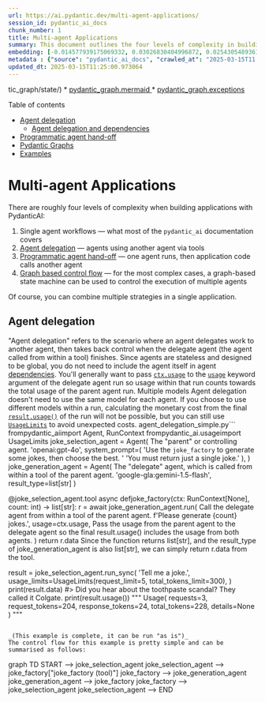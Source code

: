 ```yaml
---
url: https://ai.pydantic.dev/multi-agent-applications/
session_id: pydantic_ai_docs
chunk_number: 1
title: Multi-agent Applications
summary: This document outlines the four levels of complexity in building applications with PydanticAI, starting from single agent workflows up to more complex structures like agent delegation and programmatic agent hand-off. It also highlights the usage of Pydantic Graphs and provides examples.
embedding: [-0.014577939175069332, 0.03026830404996872, 0.025430548936128616, -0.03257076442241669, -0.00981132872402668, 0.03774483501911163, -0.009914809837937355, 0.011602849699556828, -0.022028598934412003, 0.02656884491443634, 0.03399363532662392, -0.04920539632439613, 0.001780203077942133, -0.023994745686650276, 0.011421757750213146, -0.061830125749111176, -0.04545419663190842, 0.0035571723710745573, 0.0038482139352709055, 0.035494115203619, 0.051404375582933426, 0.03862442448735237, 0.04126320034265518, 0.017501289024949074, -0.012081450782716274, -0.013122732751071453, 0.006050426978617907, 0.03474387526512146, 0.00043454093975014985, -0.021136071532964706, 0.02739669568836689, -0.00613450538367033, -0.05458642914891243, -0.010878480039536953, 0.017320195212960243, 0.01897589862346649, 0.021562932059168816, 0.024641504511237144, -0.015832651406526566, 0.06395149230957031, 0.010341670364141464, -0.033010561019182205, -0.0005396392080001533, 0.049412358552217484, -0.01596200279891491, 0.028483249247074127, -0.016220705583691597, 0.011842150241136551, -0.0119779696688056, 0.012191399931907654, -0.03539063036441803, 0.0310702845454216, -0.0035248345229774714, 0.024072356522083282, -0.040875144302845, 0.0002969026390928775, -0.006554898805916309, -0.009138699620962143, -0.015573947690427303, -0.044471122324466705, 0.015651559457182884, -0.012611793354153633, 0.03368318825960159, 0.05127502232789993, -0.03779657557606697, -0.002265272196382284, -0.030138952657580376, 0.02493901178240776, -0.032182708382606506, -0.02272709831595421, -0.00362831586971879, 0.0352095402777195, -0.045324843376874924, -0.007146683055907488, -0.027448436245322227, -0.01857490837574005, 0.0047633773647248745, 0.051430247724056244, -0.00022838663426227868, -0.0033857813104987144, 0.011499368585646152, -0.020696276798844337, 0.015690363943576813, 0.006516093388199806, -0.018536102026700974, -0.05784609168767929, -0.043074123561382294, -0.033217523247003555, -0.04558354988694191, -0.05228396877646446, -0.019053509458899498, 0.0027341721579432487, -0.01801869459450245, 0.018950028344988823, 0.09877298027276993, 0.031406600028276443, 0.006829771213233471, 0.014784902334213257, 0.008815320208668709, 0.009080491028726101, 0.04209105297923088, -0.02840563841164112, -0.05810479447245598, 0.03316578269004822, 0.05318943038582802, 0.016078419983386993, -0.011214794591069221, 0.043074123561382294, -0.033838409930467606, 0.019493304193019867, -0.07564488798379898, -0.031820524483919144, -0.00470516923815012, 0.02778474986553192, -0.053034208714962006, -0.028716083616018295, 0.018135111778974533, -0.0006152291316539049, 0.03329513594508171, -0.026336010545492172, -0.04581638053059578, -0.002401091391220689, 0.015095346607267857, -0.004381789825856686, 0.01900176890194416, 0.03575281798839569, 0.0019952503498643637, -0.023865392431616783, -0.00807801540941, 0.0038805517833679914, 0.005746450275182724, -0.016427669674158096, -0.017902279272675514, -0.02409822680056095, -0.018044564872980118, -0.019920166581869125, -0.012948107905685902, -0.015651559457182884, -0.033812541514635086, 0.028302157297730446, 0.05114567279815674, -0.028483249247074127, -0.01699681766331196, 0.045531805604696274, -0.009804860688745975, 0.06912556290626526, -0.04452286288142204, 0.017048558220267296, -0.014978929422795773, 0.02863847278058529, 0.01860077865421772, -0.0028425040654838085, -0.049800414592027664, -0.019713202491402626, -0.028741953894495964, 0.0044173612259328365, -0.042841292917728424, 0.038779646158218384, 0.03453690931200981, -0.024900207296013832, -0.035468243062496185, 0.021627608686685562, -0.042194534093141556, 0.0005145773175172508, -0.06897033751010895, -0.012359557673335075, -0.0433586984872818, 0.017488352954387665, -0.03088919259607792, -0.0012902835151180625, -0.021575868129730225, -0.06540023535490036, -0.01984255388379097, 0.0003549087850842625, 0.029569804668426514, -0.06260623782873154, -0.06772856414318085, -0.04400545731186867, -0.0041909958235919476, -0.022390782833099365, -0.010076499544084072, -0.008401394821703434, -0.070419080555439, -0.004980041645467281, -0.029750896617770195, -0.01964852772653103, 0.03476974368095398, 0.037512000650167465, -0.003579809097573161, 0.0637962743639946, 0.043669141829013824, 0.025055428966879845, -0.0026096710935235023, 0.03006134182214737, 0.04245323687791824, -0.021420646458864212, 0.06953948736190796, 0.008310847915709019, 0.009183972142636776, -0.004912131931632757, 0.04992976784706116, 0.011292405426502228, 0.026025567203760147, 0.0025935021694749594, -0.009733716957271099, -0.04452286288142204, 0.018497297540307045, -0.03145834058523178, 0.016492344439029694, -0.006668081507086754, 0.018458491191267967, -0.05189591273665428, 0.007689960300922394, -0.03293294832110405, -0.049774542450904846, -0.041392553597688675, -0.04007316380739212, 0.047316860407590866, -0.014073467813432217, 0.07652448117733002, -0.022546006366610527, 0.030992673709988594, 0.0036800566595047712, -0.04084927588701248, 0.0023202465381473303, 0.004362387116998434, -0.015056541189551353, -0.07279915362596512, -0.004721337929368019, 0.045273102819919586, -0.007334243040531874, -0.0007813652628101408, -0.016505280509591103, -0.05789783224463463, 0.029725026339292526, -0.05272376164793968, 0.03513192757964134, -0.03704633563756943, -0.010089434683322906, -0.024227578192949295, 0.00756707601249218, 0.004585518501698971, 0.009475014172494411, -0.007515335455536842, -0.0069526550360023975, 0.02861260250210762, -0.024667374789714813, -0.025818604975938797, 0.04227214306592941, 0.007153150625526905, 0.055724725127220154, -0.011007831431925297, -0.02165347896516323, 0.004782780073583126, -0.006218584254384041, -0.015354049392044544, 0.0004155424248892814, -0.023567885160446167, -0.023800717666745186, 0.02900065667927265, 0.022610681131482124, 0.02061866596341133, -0.039555758237838745, 0.024667374789714813, -0.012314284220337868, 0.03290707990527153, 0.02552109584212303, 0.014642614871263504, -0.007728765718638897, -0.021601738408207893, 0.0187818706035614, 0.03207922726869583, 0.022015662863850594, -0.014138143509626389, -0.038313981145620346, -0.011538174003362656, 0.024421606212854385, 0.011712798848748207, -0.03047526627779007, -0.013633672147989273, -0.014978929422795773, 0.029543934389948845, 0.04661836102604866, 0.020321156829595566, 0.023412661626935005, 0.001759183476679027, -0.01920873112976551, 0.004068111535161734, 0.0027939972933381796, 0.017087362706661224, 0.019583851099014282, 0.06560719758272171, 0.02620665915310383, -0.02721560373902321, 0.04390197619795799, 0.003110908903181553, 0.007825779728591442, 0.006128037814050913, 0.00012975595018360764, -0.044238291680812836, 0.0015004799934104085, -0.010884948074817657, -0.02416290156543255, -0.020282350480556488, 0.014086402952671051, 0.023658430203795433, -0.007502399850636721, -0.005047950893640518, 0.013349098153412342, -0.009863069280982018, -0.025430548936128616, 0.028172805905342102, -0.010451619513332844, -0.004310646094381809, -0.024227578192949295, 0.0045370119623839855, 0.06136445701122284, -0.04229801520705223, 0.04131494089961052, -0.03308816999197006, -0.015509271994233131, -0.056086909025907516, 0.045531805604696274, -0.003356677247211337, -0.04152190312743187, -0.022183820605278015, 0.01777292788028717, 0.0068491739220917225, -0.055103834718465805, 0.007981001399457455, 0.011538174003362656, 0.004634025506675243, -0.0011722500203177333, 0.05629387125372887, 0.020334091037511826, -0.020372897386550903, -0.026879288256168365, 0.042427364736795425, 0.026931028813123703, 0.05738042667508125, -0.055724725127220154, 0.015548077411949635, -0.02350320853292942, -0.05171481892466545, -0.03533888980746269, 0.05872568488121033, 0.010225254110991955, 0.03968510776758194, -0.002536910818889737, 0.007761103566735983, 0.03678762912750244, -0.008582486771047115, -0.014539133757352829, 0.041806478053331375, 0.02674993686378002, -0.014784902334213257, -0.014060532674193382, 0.014539133757352829, -0.023580819368362427, 0.005452175159007311, -0.07942195981740952, 0.01632418856024742, 0.010257591493427753, 0.024913141503930092, -0.0421169213950634, 0.020735081285238266, 0.016091354191303253, -0.0343816876411438, 0.02169228345155716, 0.03738264739513397, 0.04617856442928314, 0.02698276937007904, -0.018536102026700974, -0.014500328339636326, -0.012909302487969398, -0.027267344295978546, -0.01061977632343769, 0.02411116100847721, -0.004798949230462313, 0.001120509346947074, 0.005872568115592003, -0.018561972305178642, -0.030371785163879395, -0.008634227328002453, 0.013239149004220963, 0.038960739970207214, -0.005507149733603001, 0.018885351717472076, -0.014500328339636326, 0.01863958314061165, 0.05872568488121033, -0.0486103780567646, 0.0019903997890651226, 0.007334243040531874, -0.03389015048742294, -0.015638623386621475, 0.014332171529531479, 0.01023818925023079, 0.04289303347468376, 0.007825779728591442, -0.0013727451441809535, 0.012094385921955109, -0.03184639662504196, -0.005313122179359198, -0.034459300339221954, 0.0063996766693890095, 0.06053660809993744, 0.03376080095767975, 0.015561012551188469, 0.02227436751127243, 0.053655095398426056, -0.0030818048398941755, 0.0003716840874403715, -0.006260623689740896, -0.03207922726869583, -0.03846920281648636, -0.04237562417984009, 0.01359486673027277, 0.03417472541332245, 0.07517921924591064, 0.00785811711102724, -0.0687633752822876, 0.02373604103922844, -0.009630235843360424, -0.0506800077855587, 0.030966803431510925, 0.04744621366262436, -0.017514223232865334, 0.011247132904827595, -0.026698196306824684, 0.021795766428112984, 0.04147016257047653, 0.02246839553117752, 0.0018319438677281141, -0.0034213531762361526, -0.028767824172973633, 0.05913960933685303, 0.01095609087496996, -0.014189884066581726, 0.00266141165047884, 0.004355919547379017, -0.028353897854685783, 0.009345661848783493, 0.03805527836084366, -0.037330906838178635, -0.0031577988993376493, -0.05049891397356987, -0.08852832019329071, 0.0368652418255806, -0.04540245607495308, 0.0007801526226103306, -0.009552625007927418, -0.005597695708274841, 0.026051437482237816, -0.025094235315918922, -0.028509119525551796, 0.09980779141187668, 0.01349138468503952, 0.0259608905762434, -0.0009960082825273275, 0.05484513193368912, 0.015897326171398163, -0.02985437773168087, 0.027655398473143578, -0.00018139558960683644, 0.027034509927034378, 0.0474979542195797, -0.018743064254522324, -0.02004951797425747, 0.03169117122888565, 0.042401496320962906, -0.03151008114218712, -0.02148532122373581, -0.04232388362288475, 0.022571876645088196, -0.03026830404996872, 0.07440311461687088, -0.006373806390911341, 0.020191803574562073, -0.010904350318014622, 0.003046233206987381, -0.0019321914296597242, 0.016259511932730675, 0.01841968484222889, 0.003460158593952656, 0.05174069106578827, -0.004181294701993465, -0.011816279962658882, 0.007276034448295832, 0.019958971068263054, 0.01430630125105381, 0.020502248778939247, 0.06674548983573914, -0.014771967194974422, 0.02006245218217373, 0.012644130736589432, -0.002302460605278611, -0.0008771663997322321, -0.012993380427360535, -0.022377848625183105, 0.0058563994243741035, -0.018484361469745636, -0.020127128809690475, 0.03451104089617729, -0.00021929159993305802, -0.0515078566968441, 0.028146935626864433, -0.006008387543261051, 0.009442675858736038, 0.022636551409959793, -0.043850235641002655, -0.025068365037441254, 0.020773887634277344, 0.017100298777222633, -0.02187337726354599, 0.0001337981957476586, -0.010690920054912567, 0.01288989931344986, -0.007004396058619022, -0.0030413824133574963, 0.018342074006795883, -0.019286341965198517, -0.02863847278058529, 0.009597898460924625, 0.025430548936128616, -0.03660653904080391, 0.035468243062496185, -0.04356566071510315, -0.011292405426502228, -0.00019614976190496236, 0.009733716957271099, -0.0007033500005491078, -0.007334243040531874, 0.003722095862030983, -0.04123733192682266, 0.03210509940981865, 0.005804658867418766, 0.013226213864982128, -0.031820524483919144, -0.001691273762844503, -0.018484361469745636, 0.021821636706590652, -0.01720377989113331, -0.012728209607303143, -0.02518478035926819, 0.0017656510462984443, 0.028923045843839645, -0.02414996735751629, 0.01195209939032793, 0.004229801241308451, 0.030371785163879395, -0.005995452404022217, 0.02006245218217373, -0.016841594129800797, -0.008407861925661564, 0.0058337626978755, -0.009242180734872818, 0.0017543327994644642, 0.01135061401873827, -0.015004799701273441, -0.0009951998945325613, -0.027112120762467384, 0.0024269616696983576, -0.016634631901979446, -0.006047192960977554, 0.04361740127205849, 0.011188924312591553, 0.006516093388199806, -0.022546006366610527, 0.008291445672512054, 0.03370906040072441, 0.013051589019596577, -0.004320347681641579, -0.027526047080755234, 0.013245617039501667, -0.024434540420770645, 0.04245323687791824, 0.002724470803514123, -0.025275327265262604, 0.01482370775192976, -0.024253448471426964, -0.016233641654253006, 0.012896367348730564, -0.013452579267323017, 0.013297357596457005, -0.03492496535181999, -0.030397655442357063, 0.010962558910250664, -0.022028598934412003, 0.0025433783885091543, -0.006739224772900343, -0.00981779582798481, -0.018329139798879623, -0.004178060684353113, -0.04030599817633629, 0.009772523306310177, 0.013077459298074245, 0.00839492678642273, -0.03932292386889458, 0.013258552178740501, 0.03800353780388832, -0.02144651673734188, -0.027551917359232903, -0.0015546460635960102, -0.00878944993019104, -0.0009030367364175618, -0.011706330813467503, 0.02431812509894371, -0.0053163557313382626, 0.0069526550360023975, 0.011382951401174068, -0.024395735934376717, -0.01715203933417797, -0.019907230511307716, -0.012288413941860199, -0.003644484793767333, -0.013840634375810623, 0.007088474463671446, 0.05070587620139122, -0.030113082379102707, 0.013045121915638447, 0.020748017355799675, 0.008459602482616901, -0.007385983597487211, -0.001967763062566519, 0.03132898733019829, -0.019739072769880295, -0.0149142537266016, -0.007709363009780645, 0.00725663173943758, -0.04972280189394951, 0.019053509458899498, 0.020334091037511826, 0.012560052797198296, -0.022015662863850594, -0.013155070133507252, -0.035442374646663666, 0.0173978079110384, 0.021756960079073906, -0.0388055182993412, 0.02620665915310383, 0.01695801131427288, -0.007793441414833069, -0.010257591493427753, 0.0035765753127634525, 0.01659582555294037, -0.02046344242990017, -0.00532282330095768, 0.019583851099014282, -0.028043454512953758, -0.003589510452002287, -0.045712899416685104, 0.015522207133471966, -0.004802182782441378, 0.012404830195009708, 0.02026941627264023, -0.0058175940066576, -0.026413623243570328, -0.03683936968445778, 0.031122025102376938, -0.04289303347468376, 0.018471427261829376, -0.004203930962830782, -0.0051514324732124805, 0.0006552473059855402, 0.032829467207193375, 0.02206740528345108, 0.02246839553117752, 0.011628719978034496, -0.01092375349253416, -0.043436311185359955, 0.014720226638019085, 0.03973684832453728, 0.0015457530971616507, -0.018484361469745636, -0.0007344752666540444, -0.008925269357860088, -0.03510605916380882, -0.03210509940981865, 0.03766722232103348, -0.02435692958533764, -0.0100118238478899, -0.032441411167383194, 0.04289303347468376, 0.05153372883796692, -0.046126823872327805, 0.0058175940066576, -0.011932696215808392, 0.026724066585302353, 0.01760477013885975, -0.00263069081120193, 0.012928704731166363, 7.351826934609562e-05, 0.021317163482308388, 0.013245617039501667, 0.008336719125509262, -0.008524279110133648, 0.0238912645727396, -0.0314842090010643, -0.07378222793340683, -0.02089030295610428, 0.0012910919031128287, -0.0103222681209445, -0.004216866102069616, -0.016401799395680428, -0.04599747434258461, -0.00798746943473816, 0.03924531489610672, 0.01451326347887516, -0.004776312503963709, 0.004000202286988497, 0.029957858845591545, -0.020127128809690475, -0.005229043308645487, -0.014668486081063747, 0.0004377747536636889, -0.034019503742456436, -0.006208882667124271, 0.010762063786387444, -0.013672477565705776, -0.020735081285238266, 0.009403870441019535, -0.027137992903590202, -0.021614672616124153, 0.002544995164498687, -0.020398767665028572, -0.03844333440065384, 0.018109241500496864, 0.007916325703263283, -0.030578747391700745, 0.004669597372412682, -0.0044755698181688786, -0.01399585697799921, -0.03497670590877533, -0.03127724677324295, -0.0014657167484983802, -0.048946693539619446, -0.013258552178740501, -0.046514879912137985, -0.006803900934755802, 0.014474458061158657, 0.0030478499829769135, -0.01901470310986042, -0.0006702036480419338, -0.034459300339221954, 0.018768934532999992, 0.042013440281152725, 0.030733969062566757, -0.0077805062755942345, 0.025482289493083954, -0.040823403745889664, 0.009895406663417816, -0.002079328987747431, 0.009261583909392357, -0.008912334218621254, 0.022791774943470955, -0.02819867618381977, -0.03663240745663643, -0.017009751871228218, -0.00660017179325223, 0.015858521685004234, -0.0171908438205719, -0.028560860082507133, 0.043876104056835175, -0.009158101864159107, -0.03965923935174942, 0.014215754345059395, -0.023761911317706108, -0.0030721034854650497, 0.016453539952635765, -0.027474306523799896, 0.008297912776470184, -0.004588752519339323, 0.011965034529566765, 0.017837602645158768, -0.02391713485121727, 0.02246839553117752, -0.011331210844218731, 0.023050477728247643, -0.006043959408998489, 0.029285229742527008, 0.0030753372702747583, -0.008673032745718956, 0.023037541657686234, 0.013607801869511604, -0.011208326555788517, 0.014487393200397491, 0.006642211228609085, -0.014021727256476879, -0.028948916122317314, -0.03370906040072441, -0.01945449970662594, 0.004074579570442438, 0.012236673384904861, 0.025288261473178864, 0.00818796455860138, 0.03357970714569092, -0.09784164279699326, -0.01841968484222889, 0.03316578269004822, -0.03624435514211655, 0.004747208207845688, 0.004546713083982468, 0.038313981145620346, 0.010826739482581615, -0.03233793005347252, 0.00032823000219650567, -0.018911221995949745, -0.025715123862028122, -0.020786821842193604, -0.02288231998682022, 0.03551998361945152, -0.012443635612726212, 0.0029767064843326807, 0.003851447720080614, 0.04659249261021614, -0.006018089130520821, -0.02757778763771057, -0.0013339397264644504, -0.04951583966612816, 0.006085998844355345, -0.0051514324732124805, 0.023878328502178192, -0.010121772065758705, 0.023554949089884758, 0.05024021118879318, -0.017087362706661224, -0.015211762860417366, -0.016220705583691597, 0.019053509458899498, 0.004372088238596916, -0.031380727887153625, 0.04289303347468376, 0.00520640704780817, 0.019532110542058945, 0.014577939175069332, 0.003060785122215748, -0.011104845441877842, -0.005898438859730959, 0.028379768133163452, 0.0027826789300888777, 0.00858895480632782, -0.0012797736562788486, -0.03352796658873558, -0.00685564149171114, -0.011454095132648945, 0.003919357433915138, 0.020722147077322006, -0.00816856138408184, 0.0223002377897501, 0.014409782364964485, 0.032182708382606506, 0.04268607124686241, -0.0404612198472023, 0.00710140960291028, -0.009746652096509933, 0.03758960962295532, 0.00670041935518384, 0.04188408702611923, 0.0017624172614887357, -0.01945449970662594, -0.01420281920582056, -0.018743064254522324, -0.011085443198680878, 0.02534000389277935, -0.015470466576516628, 0.0008496791706420481, 0.017850538715720177, 0.020165933296084404, 0.026465363800525665, -0.012521247379481792, 0.010574503801763058, 0.009268051013350487, 0.008841190487146378, 0.020916173234581947, 0.011175989173352718, 8.877772779669613e-05, 0.007288969587534666, -0.03502844646573067, 0.003078571055084467, 0.03950401768088341, -0.042634326964616776, 0.002679197583347559, 0.022390782833099365, -0.006043959408998489, -0.0006976908771321177, 0.019713202491402626, 0.0075541408732533455, -0.004220100119709969, 0.03409711644053459, -0.008537214249372482, -0.04824819415807724, -0.0016177049838006496, -0.037123944610357285, 0.027681268751621246, 0.01922166720032692, 0.021601738408207893, 0.03743438795208931, 0.042013440281152725, -0.004663129802793264, -0.0014543985016644, -0.03316578269004822, 0.040616441518068314, -0.013103329576551914, -0.021614672616124153, -0.03275185823440552, 0.004954170901328325, 0.013944116421043873, 0.0013056439347565174, -0.03901248052716255, 0.01738487184047699, -0.025236520916223526, -0.012230205349624157, 0.060381386429071426, -0.027319084852933884, -0.051378507167100906, 0.01146703027188778, 3.4738011891022325e-05, 0.028560860082507133, -0.00551685132086277, 0.019144054502248764, -0.0008343186345882714, -0.009339194744825363, -0.02636188082396984, 0.008336719125509262, 0.005520084872841835, 0.02677580714225769, 0.015858521685004234, -0.0032257086131721735, -0.0287936944514513, 0.021588802337646484, -0.03694285452365875, 0.008310847915709019, 0.05437946692109108, -0.032182708382606506, -0.00961083360016346, -0.01574210450053215, 0.002281441120430827, -0.05189591273665428, 0.0318981371819973, -0.009028750471770763, -0.03989207372069359, -0.025262391194701195, 0.02861260250210762, -0.02089030295610428, -0.02227436751127243, -0.00034419685835018754, -0.009772523306310177, 0.006386741530150175, 0.018704259768128395, 0.022778838872909546, -0.007812844589352608, 0.0200236476957798, -0.009882471524178982, -0.04765317589044571, 0.002265272196382284, -0.011583447456359863, -0.038934867829084396, 0.07145389169454575, -0.01738487184047699, 0.004689000081270933, 0.012003839947283268, -0.006972058210521936, -0.011822747997939587, -0.027448436245322227, -0.0034245869610458612, -0.028483249247074127, -0.008892931044101715, -0.026827547699213028, -0.0037706028670072556, 0.01308392733335495, 0.04203931242227554, 0.04824819415807724, 0.03722742572426796, -0.0025304430164396763, -0.002603203523904085, 0.039943814277648926, 0.013297357596457005, 0.026698196306824684, -0.03329513594508171, -0.015379920601844788, 0.019739072769880295, -0.0227141622453928, 0.006325299385935068, 0.008634227328002453, -0.013750088401138783, 0.017643574625253677, 0.026620585471391678, -0.006202415097504854, -0.024369865655899048, 0.015043606050312519, -0.018704259768128395, 0.022972866892814636, 0.021938052028417587, -0.017423678189516068, -0.012592390179634094, 0.011939164251089096, 0.0022377849090844393, 0.036296095699071884, 0.00047253802767954767, -0.007592946290969849, 0.04431590065360069, 0.055724725127220154, -0.0044755698181688786, -0.019764943048357964, -0.019583851099014282, -0.0022442524787038565, 0.0171908438205719, -0.0052452124655246735, -0.0165699552744627, 0.04115971922874451, -0.003340508323162794, -0.008058612234890461, -0.019273407757282257, -0.009074023924767971, -0.0065645999275147915, -0.021097267046570778, -0.014500328339636326, -0.027500176802277565, -0.011758072301745415, 0.00012470314686652273, 0.024654438719153404, 0.014797837473452091, -0.00423950282856822, 0.005668839439749718, 0.02962154522538185, 0.00048143096501007676, -0.02187337726354599, 0.015405790880322456, -0.030009599402546883, -0.00796806626021862, 0.02985437773168087, -0.008569551631808281, 0.010024758987128735, 0.0033631448168307543, -0.004886261653155088, -0.0016217472730204463, 6.8718104557774495e-06, 0.002991258632391691, -0.007049669045954943, 0.00298640807159245, 0.020967913791537285, 0.002161790616810322, 0.030940933153033257, 0.04848102852702141, 0.019105250015854836, -0.022339042276144028, -0.011596382595598698, 0.002918498357757926, 0.02350320853292942, -0.01113071572035551, 0.02145945094525814, -0.03495083749294281, 0.03704633563756943, 0.04948997125029564, -0.022455459460616112, 0.0031917537562549114, -0.007851650007069111, 0.022558940574526787, 0.010962558910250664, -0.012786418199539185, -0.01761770434677601, -0.023231569677591324, -0.0010914051672443748, 0.007243696600198746, 0.01941569335758686, 0.00035268557257950306, -0.005064120050519705, 0.013944116421043873, 0.027060380205512047, 0.029699156060814857, -0.012366024777293205, 0.005830529145896435, -0.036891113966703415, -0.01430630125105381, -0.014953059144318104, -0.019687332212924957, -0.016492344439029694, -0.03065635822713375, -0.02416290156543255, -0.016828659921884537, 0.018678389489650726, -0.014280430041253567, -0.01675104908645153, -0.046928804367780685, 0.008614825084805489, -0.0056947097182273865, 0.05556949973106384, 0.013051589019596577, 0.00972724985331297, -0.014565004035830498, -0.010121772065758705, -0.003699459368363023, 0.006887979339808226, 0.002161790616810322, -0.002674347022548318, -0.028560860082507133, 0.00705613661557436, 0.02637481689453125, -0.032027486711740494, -0.004669597372412682, 0.03334687650203705, 0.021136071532964706, 0.005381031893193722, -0.021355969831347466, 0.022558940574526787, 0.009578495286405087, -0.051611337810754776, 0.002874842146411538, 0.024887271225452423, 7.872265268815681e-05, 0.03746026009321213, 0.022998737171292305, -0.0658658966422081, -0.027939973399043083, -0.04190995916724205, -0.006118336692452431, -0.01695801131427288, 0.02434399537742138, 0.0155351422727108, -0.016013743355870247, -0.0007134556071832776, -0.02925935946404934, -0.009326259605586529, 0.00867950078099966, 0.0010129857109859586, -0.02654297463595867, 0.014267494902014732, 0.01576797477900982, 0.004430296830832958, -0.006913849618285894, -0.04216866195201874, -0.006978525780141354, -0.04338456690311432, 0.004879793617874384, 0.0077675711363554, -0.033864282071590424, 0.003389015095308423, -0.008718306198716164, -0.026284269988536835, -0.010225254110991955, 0.02349027246236801, -0.016453539952635765, 0.00443999795243144, -0.03782244399189949, 0.022649487480521202, 0.0371498167514801, 0.070419080555439, 0.01186155341565609, -0.03841746225953102, 0.043229345232248306, 0.03557172417640686, 0.008582486771047115, 0.007308372296392918, -0.006648678798228502, 0.0010307715274393559, -0.021989792585372925, -0.026129048317670822, 0.017074428498744965, 0.03642544522881508, -0.004517608787864447, 0.009028750471770763, -0.0019661462865769863, 0.01882067695260048, -0.012081450782716274, 0.03704633563756943, 0.008504875935614109, 0.042401496320962906, 0.04563529044389725, -0.02822454646229744, -0.023153958842158318, 0.01061977632343769, -0.007864585146307945, 0.028690213337540627, -0.03541650250554085, 0.013439644128084183, 0.02863847278058529, 0.01980374939739704, -0.05360335484147072, 0.018872417509555817, -0.00808448251336813, -0.043436311185359955, 0.014448587782680988, 0.03782244399189949, 0.011001364327967167, -0.012029710225760937, 0.023593755438923836, 0.011091910302639008, -0.0012854327214881778, 0.005481279455125332, -0.008019806817173958, -0.001891769003123045, 0.02412409707903862, 0.019984841346740723, -0.03277772665023804, 0.019118184223771095, 0.022533070296049118, 0.001980698201805353, 0.0100118238478899, 0.013931181281805038, -0.021174877882003784, -0.009151634760200977, -0.01615603081882, -0.021200748160481453, 0.049619320780038834, 0.025055428966879845, 0.040383607149124146, -0.04410893842577934, 0.0034698599483817816, 0.024473346769809723, 0.02231317199766636, -0.0014665251364931464, -0.04110797867178917, 0.010070031508803368, -0.03497670590877533, 0.0023428830318152905, 0.06177838519215584, -0.014746096916496754, 0.02552109584212303, 0.030190693214535713, 0.013032186776399612, -0.003987267147749662, 0.026478298008441925, 0.004197463393211365, -0.013258552178740501, 0.051016319543123245, 0.036270223557949066, -0.003395482897758484, 0.00721135875210166, -0.017863472923636436, 0.024382799863815308, -0.025456419214606285, -0.026452427729964256, 0.015703300014138222, 0.004798949230462313, -0.0364513173699379, 0.015625689178705215, 0.0025401446036994457, -0.008711839094758034, 0.015160022303462029, 0.024460410699248314, 0.011395887471735477, -0.00867950078099966, 0.01757889986038208, -0.01839381456375122, -0.047549694776535034, 0.02021767385303974, 0.005969582125544548, -0.01738487184047699, -0.015586882829666138, 0.02003658190369606, -0.00399373471736908, 0.012023243121802807, -0.03986620157957077, 0.005736749153584242, 0.0010323884198442101, 0.028095195069909096, -0.012760547921061516, 0.0044173612259328365, -0.005187004338949919, 0.0014455055352300406, -0.013219746761023998, -0.0008238087757490575, -0.03420059755444527, -0.016427669674158096, -0.02597382664680481, -0.020541053265333176, 0.009636703878641129, -0.017048558220267296, -0.0012005456956103444, -0.010393410921096802, 0.020359961315989494, 0.03665827959775925, 0.011408822610974312, -0.0304493959993124, -0.0002483957214280963, -0.022804709151387215, -0.0025094235315918922, 0.01368541270494461, 0.010800869204103947, -0.02535293810069561, -0.012359557673335075, 0.0044788033701479435, -0.0031157596968114376, -0.0029750897083431482, -0.001969380071386695, 0.011848618276417255, -0.017462482675909996, 0.007088474463671446, -0.019066443666815758, -0.032001618295907974, -0.003489262890070677, 0.008931736461818218, 0.03065635822713375, -0.005659137852489948, -0.010044161230325699, 0.0019144054967910051, 0.03420059755444527, -0.011169521138072014, 0.010354605503380299, 0.009119296446442604, -0.013607801869511604, -0.04475569725036621, 0.018367944285273552, -0.0054101357236504555, -0.007974534295499325, 0.0020162700675427914, 0.022351978346705437, -0.011719265952706337, -0.00211975141428411, -0.002845737850293517, 0.03665827959775925, -0.004174827132374048, -0.0007280076970346272, 0.020903239026665688, 0.014125208370387554, -0.03844333440065384, 0.03748612850904465, -0.013122732751071453, 0.028276287019252777, -0.010787934064865112, 0.023166894912719727, -0.0023784548975527287, 0.027914103120565414, -0.01594906859099865, 0.008970541879534721, 0.002103582490235567, -0.0033308069687336683, -0.01720377989113331, 0.022157950326800346, 0.004258905537426472, -0.021524127572774887, -0.009578495286405087, -0.01818685233592987, -0.01277348306030035, -0.02189924754202366, -0.011790409684181213, 0.01001829095184803, -0.008744176477193832, 0.00849840883165598, -0.021744025871157646, 0.019351018592715263, 0.019557980820536613, -0.03515779972076416, -0.017320195212960243, 0.024434540420770645, 0.04992976784706116, -0.01923460140824318, -0.007314839866012335, -0.03572694584727287, 0.016414733603596687, -0.004802182782441378, 0.047084029763936996, 0.0200236476957798, -0.004317113664001226, 0.00352806830778718, -0.011273003183305264, 0.022351978346705437, 0.019519174471497536, -0.003621848300099373, -0.01541872601956129, 0.0210584606975317, -0.02289525605738163, 0.03295882046222687, -0.009552625007927418, 0.020515182986855507, -0.03844333440065384, -0.015470466576516628, 0.0015570713439956307, 0.032208580523729324, -0.04053883254528046, 0.013969986699521542, -0.01959678716957569, 0.026620585471391678, 0.018031630665063858, -0.023412661626935005, -0.0037803042214363813, 0.02881956472992897, -0.006043959408998489, 0.009688444435596466, 0.00858895480632782, 0.006166843697428703, -0.012618260458111763, -0.04990389570593834, -0.005523318890482187, 0.025094235315918922, 0.0051837703213095665, -0.010969026014208794, 0.034433428198099136, -0.023865392431616783, 0.00725663173943758, -0.00360567937605083, -0.006894446909427643, 0.013426708988845348, -0.017475418746471405, -0.0025886513758450747, -0.010826739482581615, 0.0238912645727396, 0.01155110914260149, -0.018445556983351707, -0.0018254761816933751, 0.008239705115556717, -0.0014172098599374294, 0.015561012551188469, -0.023166894912719727, 0.019687332212924957, 0.015664493665099144, -0.031613562256097794, 0.021304229274392128, -0.02191218174993992, 0.007217826321721077, 0.012294881977140903, 0.02026941627264023, -0.04009903594851494, -0.006470819935202599, -0.045092012733221054, -0.017294324934482574, 0.013750088401138783, 0.02288231998682022, -0.01638886332511902, -0.0010234955698251724, 0.008155626244843006, 0.014215754345059395, -0.006862109061330557, 0.002485170029103756, -0.006247688550502062, -0.031794652342796326, -0.001076853135600686, -0.0020486079156398773, -0.01614309474825859, -0.017527159303426743, 0.01986842416226864, -0.004401192534714937, 0.0022491030395030975, 0.006875044200569391, 0.03357970714569092, 0.0023881562519818544, 0.0014406548580154777, -2.482188938301988e-05, 0.03570107743144035, -0.021795766428112984, 0.01862664893269539, 0.01964852772653103, 0.016854530200362206, -0.03254489228129387, 0.005636501591652632, -0.011311808601021767, -0.02047637850046158, -0.029595674946904182, 0.032001618295907974, -0.005982517264783382, -0.0031319286208599806, 0.024421606212854385, 0.003654186148196459, 0.004944469779729843, -0.02021767385303974, 0.017307261005043983, 0.034459300339221954, -0.011758072301745415, 0.003961396403610706, -0.019790813326835632, 0.011169521138072014, 0.04641139879822731, 0.015082411468029022, -0.022403718903660774, -0.02227436751127243, 0.007890455424785614, 0.01041281409561634, -0.005413369741290808, 0.01462967973202467, -0.025223586708307266, 0.05681127682328224, -0.005384265445172787, -0.022145016118884087, 0.007677024696022272, 0.018096307292580605, -0.00919044017791748, 0.014720226638019085, 0.01841968484222889, 0.048351675271987915, -0.02268829196691513, -0.0018885352183133364, 0.03735677897930145, 0.025055428966879845, -0.007470062002539635, 0.027344955131411552, 0.0014398463536053896, -0.03764135390520096, -0.029699156060814857, -0.01616896502673626, 0.013349098153412342, -0.0010154109913855791, 0.011318275704979897, 0.02819867618381977, -0.01318094041198492, -0.06374453008174896, -0.00674569234251976, -0.007418321445584297, 0.02739669568836689, 0.011667525395751, 0.003233793191611767, 0.011628719978034496, -0.008136223070323467, 0.009643170982599258, -0.0029944924172014, -0.016686372458934784, 0.019376888871192932, -0.005542721599340439, -0.029155878350138664, 0.034640390425920486, -0.02514597587287426, -0.002580567030236125, 0.018031630665063858, -0.0011197008425369859, -0.01715203933417797, 0.011201859451830387, 0.0016427668742835522, -0.00023121621052268893, 0.002891011070460081, 0.027681268751621246, -0.028560860082507133, -0.01092375349253416, -0.018316203728318214, -0.04361740127205849, -0.01146056316792965, 0.005710878875106573, -0.0187818706035614, -0.006823303643614054, -0.03639957681298256, 0.009804860688745975, -0.014254559762775898, 0.002557930303737521, -0.0015433278167620301, -0.023063411936163902, 0.005338992457836866, 0.009591430425643921]
metadata : {"source": "pydantic_ai_docs", "crawled_at": "2025-03-15T11:25:00.971489", "url_path": "/multi-agent-applications/", "chunk_size": 4872}
updated_dt: 2025-03-15T11:25:00.973064
---
```

tic_graph/state/)
    * [ pydantic_graph.mermaid  ](https://ai.pydantic.dev/api/pydantic_graph/mermaid/)
    * [ pydantic_graph.exceptions  ](https://ai.pydantic.dev/api/pydantic_graph/exceptions/)


Table of contents 
  * [ Agent delegation  ](https://ai.pydantic.dev/multi-agent-applications/#agent-delegation)
    * [ Agent delegation and dependencies  ](https://ai.pydantic.dev/multi-agent-applications/#agent-delegation-and-dependencies)
  * [ Programmatic agent hand-off  ](https://ai.pydantic.dev/multi-agent-applications/#programmatic-agent-hand-off)
  * [ Pydantic Graphs  ](https://ai.pydantic.dev/multi-agent-applications/#pydantic-graphs)
  * [ Examples  ](https://ai.pydantic.dev/multi-agent-applications/#examples)


# Multi-agent Applications
There are roughly four levels of complexity when building applications with PydanticAI:
  1. Single agent workflows — what most of the `pydantic_ai` documentation covers
  2. [Agent delegation](https://ai.pydantic.dev/multi-agent-applications/#agent-delegation) — agents using another agent via tools
  3. [Programmatic agent hand-off](https://ai.pydantic.dev/multi-agent-applications/#programmatic-agent-hand-off) — one agent runs, then application code calls another agent
  4. [Graph based control flow](https://ai.pydantic.dev/graph/) — for the most complex cases, a graph-based state machine can be used to control the execution of multiple agents


Of course, you can combine multiple strategies in a single application.
## Agent delegation
"Agent delegation" refers to the scenario where an agent delegates work to another agent, then takes back control when the delegate agent (the agent called from within a tool) finishes.
Since agents are stateless and designed to be global, you do not need to include the agent itself in agent [dependencies](https://ai.pydantic.dev/dependencies/).
You'll generally want to pass [`ctx.usage`](https://ai.pydantic.dev/api/tools/#pydantic_ai.tools.RunContext.usage) to the [`usage`](https://ai.pydantic.dev/api/agent/#pydantic_ai.agent.Agent.run) keyword argument of the delegate agent run so usage within that run counts towards the total usage of the parent agent run.
Multiple models
Agent delegation doesn't need to use the same model for each agent. If you choose to use different models within a run, calculating the monetary cost from the final [`result.usage()`](https://ai.pydantic.dev/api/agent/#pydantic_ai.agent.AgentRunResult.usage) of the run will not be possible, but you can still use [`UsageLimits`](https://ai.pydantic.dev/api/usage/#pydantic_ai.usage.UsageLimits) to avoid unexpected costs.
agent_delegation_simple.py```
frompydantic_aiimport Agent, RunContext
frompydantic_ai.usageimport UsageLimits
joke_selection_agent = Agent( 
The "parent" or controlling agent.
[](https://ai.pydantic.dev/multi-agent-applications/#__code_0_annotation_1)
  'openai:gpt-4o',
  system_prompt=(
    'Use the `joke_factory` to generate some jokes, then choose the best. '
    'You must return just a single joke.'
  ),
)
joke_generation_agent = Agent( 
The "delegate" agent, which is called from within a tool of the parent agent.
[](https://ai.pydantic.dev/multi-agent-applications/#__code_0_annotation_2)
  'google-gla:gemini-1.5-flash', result_type=list[str]
)

@joke_selection_agent.tool
async defjoke_factory(ctx: RunContext[None], count: int) -> list[str]:
  r = await joke_generation_agent.run( 
Call the delegate agent from within a tool of the parent agent.
[](https://ai.pydantic.dev/multi-agent-applications/#__code_0_annotation_3)
    f'Please generate {count} jokes.',
    usage=ctx.usage, 
Pass the usage from the parent agent to the delegate agent so the final result.usage()[](https://ai.pydantic.dev/api/agent/#pydantic_ai.agent.AgentRunResult.usage) includes the usage from both agents.
[](https://ai.pydantic.dev/multi-agent-applications/#__code_0_annotation_4)
  )
  return r.data 
Since the function returns list[str], and the result_type of joke_generation_agent is also list[str], we can simply return r.data from the tool.
[](https://ai.pydantic.dev/multi-agent-applications/#__code_0_annotation_5)

result = joke_selection_agent.run_sync(
  'Tell me a joke.',
  usage_limits=UsageLimits(request_limit=5, total_tokens_limit=300),
)
print(result.data)
#> Did you hear about the toothpaste scandal? They called it Colgate.
print(result.usage())
"""
Usage(
  requests=3, request_tokens=204, response_tokens=24, total_tokens=228, details=None
)
"""

```

_(This example is complete, it can be run "as is")_
The control flow for this example is pretty simple and can be summarised as follows:
```
graph TD
 START --> joke_selection_agent
 joke_selection_agent --> joke_factory["joke_factory (tool)"]
 joke_factory --> joke_generation_agent
 joke_generation_agent --> joke_factory
 joke_factory --> joke_selection_agent
 joke_selection_agent --> END